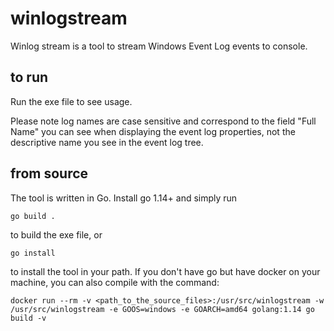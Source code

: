 # winlogstream

Winlog stream is a tool to stream Windows Event Log events to console.

## to run
Run the exe file to see usage. 

Please note log names are case sensitive and correspond to the field "Full Name" you can see when displaying the event log properties, not the descriptive name you see in the event log tree.

## from source

The tool is written in Go. Install go 1.14+ and simply run 

`go build .` 

to build the exe file, or

`go install`

to install the tool in your path. If you don't have go but have docker on your machine, you can also compile with the command:

`docker run --rm -v <path_to_the_source_files>:/usr/src/winlogstream -w /usr/src/winlogstream -e GOOS=windows -e GOARCH=amd64 golang:1.14 go build -v`